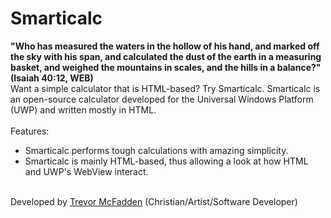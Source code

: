 # Smarticalc
<b>"Who has measured the waters in the hollow of his hand, and marked off the sky with his span, and calculated the dust of the earth in a measuring basket, and weighed the mountains in scales, and the hills in a balance?" (Isaiah 40:12, WEB)</b>
<br>
Want a simple calculator that is HTML-based? Try Smarticalc. Smarticalc is an open-source calculator developed for the Universal Windows Platform (UWP) and written mostly in HTML.
<br>
<br>
Features:
- Smarticalc performs tough calculations with amazing simplicity.
- Smarticalc is mainly HTML-based, thus allowing a look at how HTML and UWP's WebView interact.
<br>
Developed by <a href="https://www.trevormcfadden.com">Trevor McFadden</a> (Christian/Artist/Software Developer)

